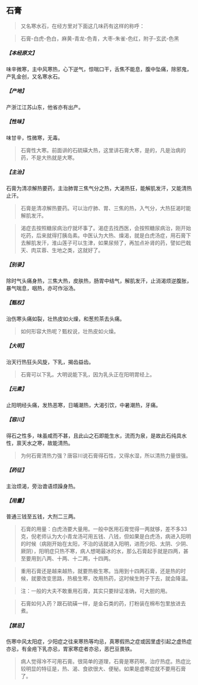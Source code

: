 ## 石膏

> 又名寒水石，在经方里对下面这几味药有这样的称呼：

> 石膏-白虎-色白，麻黄-青龙-色青，大枣-朱雀-色红，附子-玄武-色黑

##### 【本经原文】
味辛微寒，主中风寒热，心下逆气，惊喘口干，舌焦不能息，腹中坠痛，除邪鬼，产乳金创，又名寒水石。
##### 【产地】
产浙江江苏山东，他省亦有出产。
##### 【性味】
味甘辛，性微寒，无毒。

> 石膏性大寒。前面讲的石硫磺大热，这里讲石膏大寒，是的，凡是治病的药，不是大热就是大寒。

##### 【主治】
石膏为清凉解热要药，主治肺胃三焦气分之热，大渴热狂，能解肌发汗，又能清热止汗。

> 石膏是清凉解热要药。可以治疗肺、胃、三焦的热，入气分，大热狂渴时能解肌发汗。

> 渴症去按照糖尿病治疗就坏事了‍‍‍‍。渴症去找西医，会按照糖尿病治，刚开始吃药，后来就得打胰岛素。中医认为大热、燥渴，就是白虎汤症，用石膏下去解肌发汗，淮山莲子可以生津，如果尿频了，再加点补肾的药，譬如巴戟天、肉苁蓉、生地之类，这就好了。

##### 【别录】
除时气头痛身热，三焦大热，皮肤热，肠胃中结气，解肌发汗，止消渴烦逆腹胀，暴气喘息，咽热，亦可作浴汤。
##### 【甄权】
治伤寒头痛如裂，壮热皮如火燥，和葱煎茶去头痛。

> 如何形容大热呢？甄权说，壮热皮如火燥。

##### 【大明】
治天行热狂头风旋，下乳，揭齿益齿。

> 石膏可以下乳。大明说能下乳，因为乳头正在阳明胃经上。

##### 【元素】
止阳明经头痛，发热恶寒，日晡潮热，大渴引饮，中暑潮热，牙痛。
##### 【容川】
得石之性多，味虽咸而不甚，且此山之石即能生水，流而为泉，是故此石纯具水性，禀天水之寒，故能清热。

> 为何石膏清热力强？唐容川说石膏得石性，又得水湿，所以清热力量很强。

##### 【药征】
主治烦渴，旁治谵语烦躁身热。
##### 【用量】
普通三钱至五钱，大剂二三两。

> 石膏的用量：白虎汤要大量用。一般中医用石膏觉得一两就够，差不多33克，倪老师认为大小青龙汤可用五钱、八钱，但如果是白虎汤，病进入阳明的时候（病刚开始在太阳，不治的话就进入阳明，进而少阳、太阴、少阴、厥阴），阳明症只热不寒，病人想喝最冰的水，那么石膏起手就是四两，甚至要用到八两、十两、十二两，十四两。


> 重用石膏还是越来越热，就要热极生寒。当用到十四两石膏，还是热的时候，就要改变思路，热极生寒，改用热药，这时候生附子下去，就会降温。

> 注：一般的大夫不敢重用石膏，其实只要辩证准确，可大胆的用。

> 石膏如何入药？跟石硫磺一样，是金石类的药，打粉装在棉布包里放进去煮。

##### 【禁忌】
伤寒中风太阳症，少阳症之往来寒热等均忌，真寒假热之症或因里虚引起之虚热症亦忌，有金疮下乳亦忌，胃家寒症者亦忌，恶巴豆畏铁。

> 病人觉得冷不可用石膏。很简单的道理，石膏是寒药啊，治疗热症。热症比较明显的特征是，热、渴、食欲很大、便秘。如果是虚寒症就不要用石膏了。
